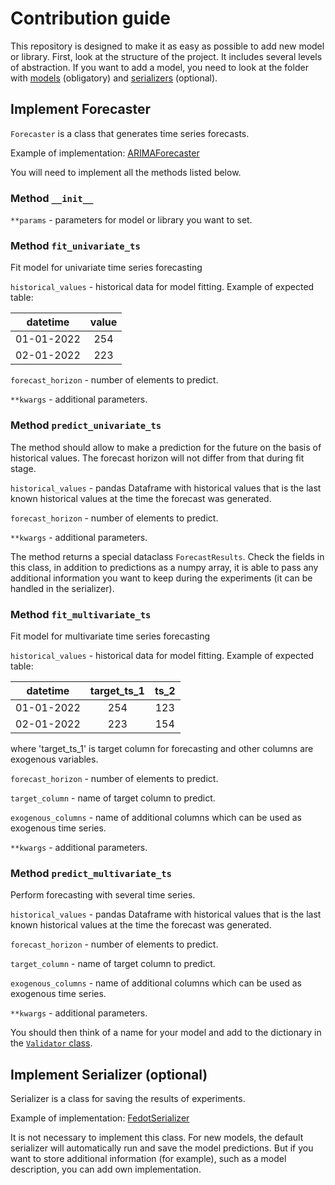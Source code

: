 # Contribution guide

This repository is designed to make it as easy as possible to add new model or library.
First, look at the structure of the project. It includes several levels of abstraction. If you want to add a model, you need to look 
at the folder with [models](../pytsbe/models) (obligatory) and [serializers](../pytsbe/store) (optional).

## Implement Forecaster
`Forecaster` is a class that generates time series forecasts.

Example of implementation: [ARIMAForecaster](../pytsbe/models/pmdarima_forecaster.py)

You will need to implement all the methods listed below.

### Method `__init__`

`**params` - parameters for model or library you want to set.

### Method `fit_univariate_ts`
Fit model for univariate time series forecasting

`historical_values` - historical data for model fitting. Example of expected table:

| datetime   | value |
| :--------: | :---: |
| 01-01-2022 | 254   |
| 02-01-2022 | 223   |

`forecast_horizon` - number of elements to predict.

`**kwargs` - additional parameters.

### Method `predict_univariate_ts`
The method should allow to make a prediction for the future on the basis of
historical values. The forecast horizon will not differ from that during fit stage.

`historical_values` - pandas Dataframe with historical values that is the last 
known historical values at the time the forecast was generated.

`forecast_horizon` - number of elements to predict.

`**kwargs` - additional parameters.

The method returns a special dataclass `ForecastResults`. Check the fields in this class, 
in addition to predictions as a numpy array, it is able to pass any additional information 
you want to keep during the experiments (it can be handled in the serializer).

### Method `fit_multivariate_ts`
Fit model for multivariate time series forecasting

`historical_values` - historical data for model fitting. Example of expected table:

| datetime   | target\_ts\_1 | ts\_2 |
| :--------: | :-----------: | :---: |
| 01-01-2022 | 254           | 123   |
| 02-01-2022 | 223           | 154   |

where 'target_ts_1' is target column for forecasting and other columns are exogenous variables.

`forecast_horizon` - number of elements to predict.

`target_column` - name of target column to predict.

`exogenous_columns` - name of additional columns which can be used as exogenous time series.

`**kwargs` - additional parameters.

### Method `predict_multivariate_ts`
Perform forecasting with several time series. 

`historical_values` - pandas Dataframe with historical values that is the last 
known historical values at the time the forecast was generated.

`forecast_horizon` - number of elements to predict.

`target_column` - name of target column to predict.

`exogenous_columns` - name of additional columns which can be used as exogenous time series.

`**kwargs` - additional parameters.

You should then think of a name for your model and 
add to the dictionary in the [`Validator` class](../pytsbe/validation/validation.py).


## Implement Serializer (optional)
Serializer is a class for saving the results of experiments.

Example of implementation: [FedotSerializer](../pytsbe/store/fedot_serializer.py)

It is not necessary to implement this class. For new models, the default 
serializer will automatically run and save the model predictions. But if you
want to store additional information (for example), such as a model description, 
you can add own implementation.
